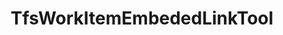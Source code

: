 ---
optionsClassName: TfsWorkItemEmbededLinkToolOptions
optionsClassFullName: MigrationTools.Tools.TfsWorkItemEmbededLinkToolOptions
configurationSamples:
- name: defaults
  order: 2
  description: 
  code: >-
    {
      "MigrationTools": {
        "Version": "16.0",
        "CommonTools": {
          "TfsWorkItemEmbededLinkTool": {
            "Enabled": "True"
          }
        }
      }
    }
  sampleFor: MigrationTools.Tools.TfsWorkItemEmbededLinkToolOptions
- name: sample
  order: 1
  description: 
  code: >-
    {
      "MigrationTools": {
        "Version": "16.0",
        "CommonTools": {
          "TfsWorkItemEmbededLinkTool": {
            "Enabled": "True"
          }
        }
      }
    }
  sampleFor: MigrationTools.Tools.TfsWorkItemEmbededLinkToolOptions
- name: classic
  order: 3
  description: 
  code: >-
    {
      "$type": "TfsWorkItemEmbededLinkToolOptions",
      "Enabled": true
    }
  sampleFor: MigrationTools.Tools.TfsWorkItemEmbededLinkToolOptions
description: missing XML code comments
className: TfsWorkItemEmbededLinkTool
typeName: Tools
architecture: 
options:
- parameterName: Enabled
  type: Boolean
  description: If set to `true` then the tool will run. Set to `false` and the processor will not run.
  defaultValue: missing XML code comments
status: missing XML code comments
processingTarget: missing XML code comments
classFile: /src/MigrationTools.Clients.TfsObjectModel/Tools/TfsWorkItemEmbededLinkTool.cs
optionsClassFile: /src/MigrationTools.Clients.TfsObjectModel/Tools/TfsWorkItemEmbededLinkToolOptions.cs

redirectFrom:
- /Reference/Tools/TfsWorkItemEmbededLinkToolOptions/
layout: reference
toc: true
permalink: /Reference/Tools/TfsWorkItemEmbededLinkTool/
title: TfsWorkItemEmbededLinkTool
categories:
- Tools
- 
topics:
- topic: notes
  path: /docs/Reference/Tools/TfsWorkItemEmbededLinkTool-notes.md
  exists: false
  markdown: ''
- topic: introduction
  path: /docs/Reference/Tools/TfsWorkItemEmbededLinkTool-introduction.md
  exists: false
  markdown: ''

---